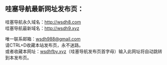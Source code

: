 <div id="readme" class="Box-body readme blob js-code-block-container p-5 p-xl-6 gist-border-0">
    <article class="markdown-body entry-content container-lg" itemprop="text"><h1>哇塞导航最新网址发布页：</h1>
哇塞导航永久域名：<a href="http://wsdh8.com" rel="nofollow">http://wsdh8.com</a><br>
哇塞导航最新域名：<a href="http://wsdh9.xyz" rel="nofollow">http://wsdh9.xyz</a><br>
<p>唯一联系邮箱：<a href="mailto:wsdh988@gmail.com">wsdh988@gmail.com</a><br>
请CTRL+D收藏本站发布页，永不迷路。<br>
或者收藏本网址：<a href="http://wsdhfby.xyz" rel="nofollow">wsdhfby.xyz</a>（哇塞导航发布页首字母）输入此网址将自动跳转到本发布页。</p>
</article>
  </div>
